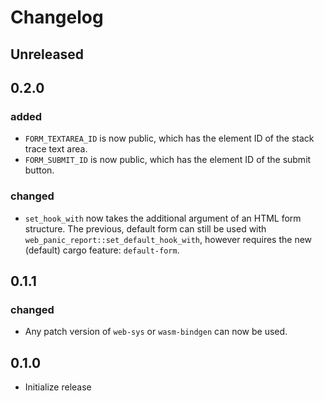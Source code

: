 # Changelog

<!-- Instructions

This changelog follows the patterns described here: <https://keepachangelog.com/en/1.0.0/>.

Subheadings to categorize changes are `added, changed, deprecated, removed, fixed, security`.

-->

## Unreleased

## 0.2.0

### added

- `FORM_TEXTAREA_ID` is now public, which has the element ID of the stack trace text area.
- `FORM_SUBMIT_ID` is now public, which has the element ID of the submit button.

### changed

- `set_hook_with` now takes the additional argument of an HTML form structure. The previous, default form can still be used with `web_panic_report::set_default_hook_with`, however requires the new (default) cargo feature: `default-form`.

## 0.1.1

### changed

- Any patch version of `web-sys` or `wasm-bindgen` can now be used.

## 0.1.0

- Initialize release
